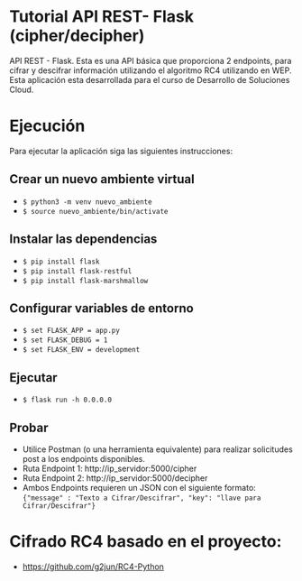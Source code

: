 # Tutorial API REST- Flask (cipher/decipher)
API REST - Flask. Esta es una API básica que proporciona 2 endpoints, para cifrar y descifrar información utilizando el algoritmo RC4 utilizando en WEP. Esta aplicación esta desarrollada para el curso de Desarrollo de Soluciones Cloud. 

# Ejecución 
Para ejecutar la aplicación siga las siguientes instrucciones: 

## Crear un nuevo ambiente virtual
* ```$ python3 -m venv nuevo_ambiente```
* ```$ source nuevo_ambiente/bin/activate```

## Instalar las dependencias
* ```$ pip install flask``` 
* ```$ pip install flask-restful```
* ```$ pip install flask-marshmallow```

## Configurar variables de entorno
* ```$ set FLASK_APP = app.py```
* ```$ set FLASK_DEBUG = 1```
* ```$ set FLASK_ENV = development```

## Ejecutar
* ```$ flask run -h 0.0.0.0```

## Probar
* Utilice Postman (o una herramienta equivalente) para realizar solicitudes post a los endpoints disponibles. 
* Ruta Endpoint 1: http://ip_servidor:5000/cipher
* Ruta Endpoint 2: http://ip_servidor:5000/decipher
* Ambos Endpoints requieren un JSON con el siguiente formato:  
```{"message" : "Texto a Cifrar/Descifrar", "key": "llave para Cifrar/Descifrar"}```

# Cifrado RC4 basado en el proyecto:
* https://github.com/g2jun/RC4-Python

